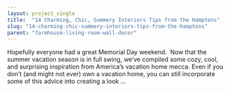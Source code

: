 ```yaml
---
layout: project_single
title:  "14 Charming, Chic, Summery Interiors Tips from the Hamptons"
slug: "14-charming-chic-summery-interiors-tips-from-the-hamptons"
parent: "farmhouse-living-room-wall-decor"
---
```

Hopefully everyone had a great Memorial Day weekend.  Now that the summer vacation season is in full swing, we’ve compiled some cozy, cool, and surprising inspiration from America’s vacation home mecca. Even if you don’t (and might not ever) own a vacation home, you can still incorporate some of this advice into creating a look …